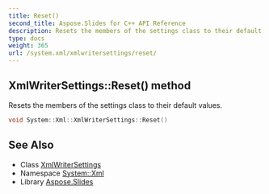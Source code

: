 ```yaml
---
title: Reset()
second_title: Aspose.Slides for C++ API Reference
description: Resets the members of the settings class to their default values.
type: docs
weight: 365
url: /system.xml/xmlwritersettings/reset/
---
```

## XmlWriterSettings::Reset() method


Resets the members of the settings class to their default values.

```cpp
void System::Xml::XmlWriterSettings::Reset()
```

## See Also

* Class [XmlWriterSettings](../)
* Namespace [System::Xml](../../)
* Library [Aspose.Slides](../../../)